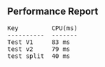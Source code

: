 
Performance Report
------------------

<pre>
Key         CPU(ms)
----------  -------
Test V1     83 ms
test v2     79 ms
test split  40 ms
</pre>

